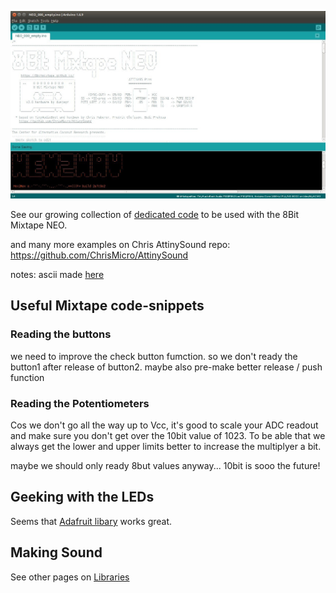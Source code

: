 ![](images/instructions/ascii_header.jpg)

See our growing collection of [dedicated code](https://github.com/8BitMixtape/8Bit-Mixtape-NEO/blob/master/Code/NEO_000_empty.ino/NEO_000_empty.ino.ino) to be used with the 8Bit Mixtape NEO.

and many more examples on Chris AttinySound repo:
https://github.com/ChrisMicro/AttinySound

notes:
ascii made [here](http://patorjk.com/software/taag/#p=display&h=2&f=Rectangles&t=dusjagr)

## Useful Mixtape code-snippets

### Reading the buttons

we need to improve the check button fumction. so we don't ready the button1 after release of button2.
maybe also pre-make better release / push function

### Reading the Potentiometers

Cos we don't go all the way up to Vcc, it's good to scale your ADC readout and make sure you don't get over the 10bit value of 1023. To be able that we always get the lower and upper limits better to increase the multiplyer a bit.

maybe we should only ready 8but values anyway... 10bit is sooo the future!

## Geeking with the LEDs

Seems that [Adafruit libary](https://github.com/adafruit/Adafruit_NeoPixel) works great.

## Making Sound

See other pages on [Libraries](https://github.com/8BitMixtape/8Bit-Mixtape-NEO/wiki/4_1-Libraries)

